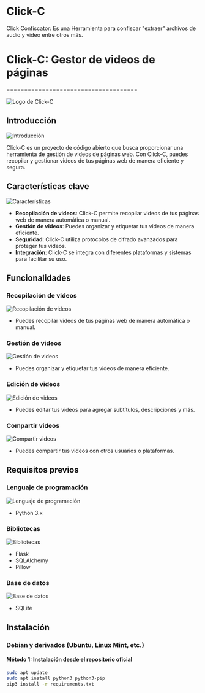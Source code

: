 # Click-C
Click Confiscator: Es una Herramienta para confiscar "extraer" archivos de audio y video entre otros más.

# Click-C: Gestor de videos de páginas
=====================================

![Logo de Click-C](https://example.com/logo.png)

**Introducción**
---------------

![Introducción](https://example.com/intro.png)

Click-C es un proyecto de código abierto que busca proporcionar una herramienta de gestión de videos de páginas web. Con Click-C, puedes recopilar y gestionar videos de tus páginas web de manera eficiente y segura.

**Características clave**
-------------------------

![Características](https://example.com/caracteristicas.png)

* **Recopilación de videos**: Click-C permite recopilar videos de tus páginas web de manera automática o manual.
* **Gestión de videos**: Puedes organizar y etiquetar tus videos de manera eficiente.
* **Seguridad**: Click-C utiliza protocolos de cifrado avanzados para proteger tus videos.
* **Integración**: Click-C se integra con diferentes plataformas y sistemas para facilitar su uso.

**Funcionalidades**
-------------------

### Recopilación de videos

![Recopilación de videos](https://example.com/recopilacion.png)

* Puedes recopilar videos de tus páginas web de manera automática o manual.

### Gestión de videos

![Gestión de videos](https://example.com/gestion.png)

* Puedes organizar y etiquetar tus videos de manera eficiente.

### Edición de videos

![Edición de videos](https://example.com/edicion.png)

* Puedes editar tus videos para agregar subtítulos, descripciones y más.

### Compartir videos

![Compartir videos](https://example.com/compartir.png)

* Puedes compartir tus videos con otros usuarios o plataformas.

**Requisitos previos**
----------------------

### Lenguaje de programación

![Lenguaje de programación](https://example.com/lenguaje.png)

* Python 3.x

### Bibliotecas

![Bibliotecas](https://example.com/bibliotecas.png)

* Flask
* SQLAlchemy
* Pillow

### Base de datos

![Base de datos](https://example.com/base-datos.png)

* SQLite

**Instalación**
--------------

### Debian y derivados (Ubuntu, Linux Mint, etc.)

#### Método 1: Instalación desde el repositorio oficial

```bash
sudo apt update
sudo apt install python3 python3-pip
pip3 install -r requirements.txt
